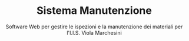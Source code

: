 <h1 style="text-align: center;">Sistema Manutenzione</h1>
<p style="text-align: center;">Software Web per gestire le ispezioni e la manutenzione dei materiali per l'I.I.S. Viola Marchesini</p>

